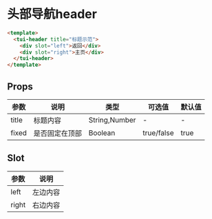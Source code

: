 # 头部导航header

```html
<template>
  <tui-header title="标题示范">
    <div slot="left">返回</div>
    <div slot="right">主页</div>
  </tui-header>
</template>
```


## Props
| 参数    | 说明      | 类型            | 可选值        | 默认值  |
| ----- | ------- | ------------- | ---------- | ---- |
| title | 标题内容    | String,Number | -          | -    |
| fixed | 是否固定在顶部 | Boolean | true/false | true |

## Slot
| 参数    | 说明           |
| ----- | --------------- |
| left  | 左边内容 |
| right | 右边内容 |
